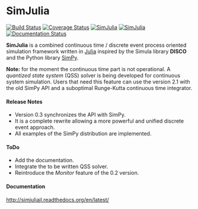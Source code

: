 SimJulia
========

[![Build Status](https://travis-ci.org/BenLauwens/SimJulia.jl.svg?branch=master)](https://travis-ci.org/BenLauwens/SimJulia.jl)
[![Coverage Status](https://coveralls.io/repos/BenLauwens/SimJulia.jl/badge.svg?branch=master)](https://coveralls.io/r/BenLauwens/SimJulia.jl?branch=master)
[![SimJulia](http://pkg.julialang.org/badges/SimJulia_release.svg)](http://pkg.julialang.org/?pkg=SimJulia&ver=release)
[![SimJulia](http://pkg.julialang.org/badges/SimJulia_nightly.svg)](http://pkg.julialang.org/?pkg=SimJulia&ver=nightly)
[![Documentation Status](https://readthedocs.org/projects/simjuliajl/badge/?version=latest)](https://readthedocs.org/projects/simjuliajl/?badge=latest)

**SimJulia** is a combined continuous time / discrete event process oriented simulation framework written in [Julia](http://julialang.org) inspired by the Simula library **DISCO** and the Python library [SimPy](http://simpy.sourceforge.net/).

**Note:** for the moment the continuous time part is not operational. A *quantized state system* (QSS) solver is being developed for continuous system simulation. Users that need this feature can use the version 2.1 with the old SimPy API and a suboptimal Runge-Kutta continuous time integrator.

#### Release Notes

* Version 0.3 synchronizes the API with SimPy.
* It is a complete rewrite allowing a more powerful and unified discrete event approach.
* All examples of the SimPy distribution are implemented.

#### ToDo

* Add the documentation.
* Integrate the to be written QSS solver.
* Reintroduce the *Monitor* feature of the 0.2 version.

#### Documentation

<http://simjuliajl.readthedocs.org/en/latest/>
